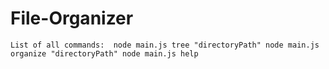 # File-Organizer
 `List of all commands: 
            node main.js tree "directoryPath"
            node main.js organize "directoryPath"
            node main.js help`
